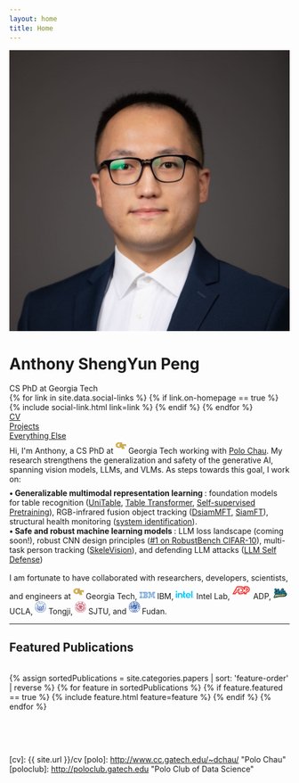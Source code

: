 ```yaml
---
layout: home
title: Home
---
```


<div id="intro-wrapper" class="l-middle">
	<div id="intro-title-wrapper">
		<div id="intro-image-wrapper">
			<img id="intro-image" src="/images/2022-square.jpg"></div>
		<div id="intro-title-text-wrapper">
			<h1 id="intro-title">Anthony ShengYun Peng</h1>
			<div id="intro-subtitle">CS PhD at Georgia Tech</div>
			<div id="intro-title-socials">
				{% for link in site.data.social-links %}
					{% if link.on-homepage == true %}
						{% include social-link.html link=link %}
					{% endif %}
				{% endfor %}
			</div>
		</div>
	</div>
	<!-- <hr class="l-middle home-hr"> -->
	<div id="everything-else" class="l-middle">
		<a href="{{ site.url }}/cv"><div><i class="fa fa-portrait icon icon-right-space"></i>CV</div></a>
		<a href="{{ site.url }}/projects"><div><i class="fa fa-shapes icon icon-right-space"></i>Projects</div></a>
		<a href="{{ site.url }}/everything-else"><div><i class="fa fa-list-ul icon icon-right-space"></i>Everything Else</div></a>
	</div>
	<div>
		Hi, I'm Anthony, a CS PhD at <img class="intro-logo" style="width: 19px; padding-bottom: 5px;" src="/images/gatech.svg"> Georgia Tech working with <a href="http://www.cc.gatech.edu/~dchau/">Polo Chau</a>. My research strengthens the generalization and safety of the generative AI, spanning vision models, LLMs, and VLMs. As steps towards this goal, I work on:
	</div>
	<div style="height: 0.5rem"></div>
	<div>
		<b> &bull; Generalizable multimodal representation learning </b>: foundation models for table recognition (<a href="https://arxiv.org/abs/2403.04822">UniTable</a>, <a href="https://arxiv.org/abs/2311.05565">Table Transformer</a>, <a href="https://arxiv.org/abs/2402.15578">Self-supervised Pretraining</a>), RGB-infrared fusion object tracking (<a href="https://www.sciencedirect.com/science/article/pii/S092359651930342X">DsiamMFT</a>, <a href="https://ieeexplore.ieee.org/abstract/document/8809774">SiamFT</a>), structural health monitoring (<a href="https://www.techno-press.org/content/?page=article&journal=sss&volume=27&num=5&ordernum=7">system identification</a>).
		<br>
		<b> &bull; Safe and robust machine learning models </b>: LLM loss landscape (coming soon!), robust CNN design principles (<a href="https://arxiv.org/abs/2308.16258">#1 on RobustBench CIFAR-10</a>), multi-task person tracking (<a href="https://link.springer.com/chapter/10.1007/978-3-031-25056-9_29">SkeleVision</a>), and defending LLM attacks (<a href="https://arxiv.org/abs/2308.07308">LLM Self Defense</a>)
		<!-- My current work creates next-generation generative AI models that are safe and generalizable, spanning LLMs and VLMs. Previously, my training framework unification research, fusing training paradigms and objectives, produces state-of-the-art (SOTA) first-of-its-kind generalizable approach for document and table understanding. My discovery of fundamental architectural design principles governing the adversarial robustness of deep learning models produces SOTA results (#1 on RobustBench CIFAR-10) and Best Poster Award at BMVC. -->
	</div>
	<div style="height: 1rem"></div>
	<div>
		I am fortunate to have collaborated with researchers, developers, scientists, and engineers at 
        <img class="intro-logo" style="width: 19px; padding-bottom: 5px;" src="/images/gatech.svg"> Georgia Tech, 
		<img class="intro-logo" style="width: 28px; padding-bottom: 3px;" src="/images/ibm.png"> IBM, 
        <img class="intro-logo" style="width: 33px; padding-bottom: 3px;" src="/images/intel.svg"> Intel Lab, 
		<img class="intro-logo" style="width: 34px; padding-bottom: 3px;" src="/images/adp.png"> ADP, 
        <img class="intro-logo" style="width: 24px; padding-bottom: 3px;" src="/images/ucla.svg"> UCLA, 
        <img class="intro-logo" style="width: 20px; padding-bottom: 3px;" src="/images/tongji.svg"> Tongji,
        <img class="intro-logo" style="width: 20px; padding-bottom: 3px;" src="/images/sjtu.png"> SJTU,
        and <img class="intro-logo" style="width: 20px; padding-bottom: 3px;" src="/images/fudan.svg"> Fudan.
	</div>
</div>


<hr class="l-middle home-hr">

<h2 class="feature-title l-middle"> Featured Publications </h2>
<div style="height: 1rem"></div>
<div class="cover-wrapper cover-wrapper-1-col l-page">
	{% assign sortedPublications = site.categories.papers | sort: 'feature-order' | reverse %}
	{% for feature in sortedPublications %}
		{% if feature.featured == true %}
			{% include feature.html feature=feature %}
		{% endif %}
	{% endfor %}
</div>

<div style="height: 4rem"></div>

<!-- <h2 class="feature-title l-middle">
	<a href="{{ site.url }}/everything-else" style="color: #303030">Everything Else</a>
</h2>
<div style="height: 1rem"></div>
<div id="everything-else" class="l-middle">
	<a href="{{ site.url }}/projects"><div>All Projects</div></a>
	<a href="{{ site.url }}/blog"><div>Blogs</div></a>
    <a href="{{ site.url }}/tools"><div>Tools</div></a>
</div> -->


[gt]: http://www.gatech.edu "Georgia Tech"
[cse]: http://cse.gatech.edu "Georgia Tech Computational Science and Engineering"
[coc]: http://www.cc.gatech.edu "Georgia Tech College of Computing"

[cv]: {{ site.url }}/cv
[polo]: http://www.cc.gatech.edu/~dchau/ "Polo Chau"
[poloclub]: http://poloclub.gatech.edu "Polo Club of Data Science"

<!-- <img class="intro-logo" style="width: 19px; padding-bottom: 5px;" src="/images/poloclub.png"> <a href="http://poloclub.gatech.edu">Polo Club of Data Science</a> -->

<!-- I have strong interests in building reliable algorithms and toolkits that understand, fortify and democratize AI security with an eye towards scalability and practicality in real-world settings.  -->

<!-- , with an emphasis on enhancing deep learning algorithm safety and explainability. I achieve this through methods of architecture modification, multi-task learning, and visualizing model behavior under adversarial attacks. My work also spans application domains such as multimodal systems, object detection, object tracking, table representation learning, and structural health monitoring. -->


<!-- In general, I have strong interests in creating scalable, efficient, and robust multimodal models.
scalable and practical AI security algorithms and toolkits. -->
